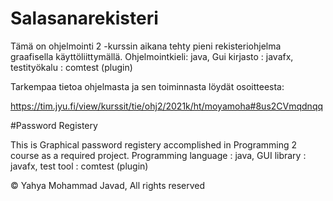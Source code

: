 # Salasanarekisteri

Tämä on ohjelmointi 2 -kurssin aikana tehty pieni rekisteriohjelma graafisella käyttöliittymällä. 
Ohjelmointkieli: java,
Gui kirjasto   : javafx,
testityökalu   : comtest (plugin)

Tarkempaa tietoa ohjelmasta ja sen toiminnasta löydät osoitteesta:

<https://tim.jyu.fi/view/kurssit/tie/ohj2/2021k/ht/moyamoha#8us2CVmqdnqq>

#Password Registery

This is Graphical password registery accomplished in Programming 2 course as a required project.
Programming language : java, 
GUI library          : javafx,
test tool            : comtest (plugin)

© Yahya Mohammad Javad, All rights reserved
